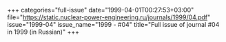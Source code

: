 +++
categories="full-issue"
date="1999-04-01T00:27:53+03:00"
file="https://static.nuclear-power-engineering.ru/journals/1999/04.pdf"
issue="1999-04"
issue_name="1999 - #04"
title="Full issue of journal #04 in 1999 (in Russian)"
+++